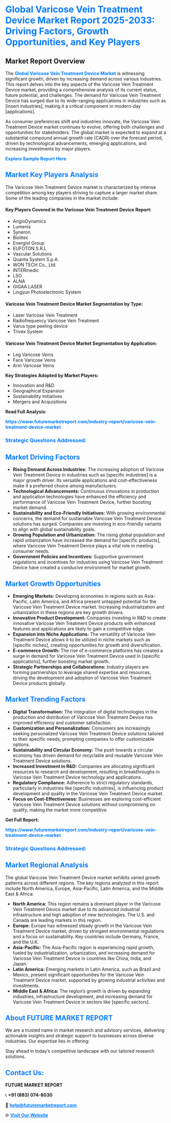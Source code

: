 <h1 style="color: #007BFF;">Global Varicose Vein Treatment Device Market Report 2025-2033: Driving Factors, Growth Opportunities, and Key Players</h1>

<section id="overview">
<h2>Market Report Overview</h2>
<p>The <a href="https://www.futuremarketreport.com/industry-report/varicose-vein-treatment-device-market" style="color: #007BFF; text-decoration: none;"><strong>Global Varicose Vein Treatment Device Market</strong></a> is witnessing significant growth, driven by increasing demand across various industries. This report delves into the key aspects of the Varicose Vein Treatment Device market, providing a comprehensive analysis of its current status, future potential, and challenges. The demand for Varicose Vein Treatment Device has surged due to its wide-ranging applications in industries such as [insert industries], making it a critical component in modern-day [applications].</p>
<p>As consumer preferences shift and industries innovate, the Varicose Vein Treatment Device market continues to evolve, offering both challenges and opportunities for stakeholders. The global market is expected to expand at a substantial compound annual growth rate (CAGR) over the forecast period, driven by technological advancements, emerging applications, and increasing investments by major players.</p>
</section>

<section id="overview">
<p><a href="https://www.futuremarketreport.com/request-sample/reportId=90465" style="color: #007BFF; text-decoration: none;"><strong>Explore Sample Report Here</strong></a></p>
</section>

<section id="key-players">
<h2 style="color: #007BFF;">Market Key Players Analysis</h2>
<p>The Varicose Vein Treatment Device market is characterized by intense competition among key players striving to capture a larger market share. Some of the leading companies in the market include:</p>
<h4>Key Players Covered in the Varicose Vein Treatment Device Report:</h4>
<ul><li>AngioDynamics</li><li>Lumenis</li><li>Syneron</li><li>Biolitec</li><li>Energist Group</li><li>EUFOTON S.R.L</li><li>Vascular Solutions</li><li>Quanta System S.p.A.</li><li>WON TECH Co., Ltd.</li><li>INTERmedic</li><li>LSO</li><li>ALNA</li><li>GIGAA LASER</li><li>Lingyun Photoelectronic System</li></ul>
<h4>Varicose Vein Treatment Device Market Segmentation by Type:</h4>
<ul><li>Laser Varicose Vein Treatment</li><li>Radiofrequency Varicose Vein Treatment</li><li>Varus type peeling device</li><li>Trivex System</li></ul>

<h4>Varicose Vein Treatment Device Market Segmentation by Application:</h4>
<ul><li>Leg Varicose Veins</li><li>Face Varicose Veins</li><li>Arm Varicose Veins</li></ul>
<p><strong>Key Strategies Adopted by Market Players:</strong></p>
<ul>
<li>Innovation and R&D</li>
<li>Geographical Expansion</li>
<li>Sustainability Initiatives</li>
<li>Mergers and Acquisitions</li>
</ul>
</section>

<section>
<p><strong>Read Full Analysis: </strong></p><a href="https://www.futuremarketreport.com/industry-report/varicose-vein-treatment-device-market" style="color: #007BFF; text-decoration: none;"><strong>https://www.futuremarketreport.com/industry-report/varicose-vein-treatment-device-market</strong></a>
<h3 style="color: #007BFF;">Strategic Questions Addressed:</h3>
</section>

<section id="driving-factors">
<h2 style="color: #007BFF;">Market Driving Factors</h2>
<ul>
<li><strong>Rising Demand Across Industries:</strong> The increasing adoption of Varicose Vein Treatment Device in industries such as [specific industries] is a major growth driver. Its versatile applications and cost-effectiveness make it a preferred choice among manufacturers.</li>
<li><strong>Technological Advancements:</strong> Continuous innovations in production and application technologies have enhanced the efficiency and performance of Varicose Vein Treatment Device, further boosting market demand.</li>
<li><strong>Sustainability and Eco-Friendly Initiatives:</strong> With growing environmental concerns, the demand for sustainable Varicose Vein Treatment Device solutions has surged. Companies are investing in eco-friendly variants to align with global sustainability goals.</li>
<li><strong>Growing Population and Urbanization:</strong> The rising global population and rapid urbanization have increased the demand for [specific products], where Varicose Vein Treatment Device plays a vital role in meeting consumer needs.</li>
<li><strong>Government Policies and Incentives:</strong> Supportive government regulations and incentives for industries using Varicose Vein Treatment Device have created a conducive environment for market growth.</li>
</ul>
</section>

<section id="growth-opportunities">
<h2 style="color: #007BFF;">Market Growth Opportunities</h2>
<ul>
<li><strong>Emerging Markets:</strong> Developing economies in regions such as Asia-Pacific, Latin America, and Africa present untapped potential for the Varicose Vein Treatment Device market. Increasing industrialization and urbanization in these regions are key growth drivers.</li>
<li><strong>Innovative Product Development:</strong> Companies investing in R&D to create innovative Varicose Vein Treatment Device products with enhanced features and applications are likely to gain a competitive edge.</li>
<li><strong>Expansion into Niche Applications:</strong> The versatility of Varicose Vein Treatment Device allows it to be utilized in niche markets such as [specific niches], creating opportunities for growth and diversification.</li>
<li><strong>E-commerce Growth:</strong> The rise of e-commerce platforms has created a surge in demand for Varicose Vein Treatment Device used in [specific applications], further boosting market growth.</li>
<li><strong>Strategic Partnerships and Collaborations:</strong> Industry players are forming partnerships to leverage shared expertise and resources, driving the development and adoption of Varicose Vein Treatment Device products globally.</li>
</ul>
</section>

<section id="trending-factors">
<h2 style="color: #007BFF;">Market Trending Factors</h2>
<ul>
<li><strong>Digital Transformation:</strong> The integration of digital technologies in the production and distribution of Varicose Vein Treatment Device has improved efficiency and customer satisfaction.</li>
<li><strong>Customization and Personalization:</strong> Consumers are increasingly seeking personalized Varicose Vein Treatment Device solutions tailored to their specific needs, prompting companies to offer customizable options.</li>
<li><strong>Sustainability and Circular Economy:</strong> The push towards a circular economy has driven demand for recyclable and reusable Varicose Vein Treatment Device solutions.</li>
<li><strong>Increased Investment in R&D:</strong> Companies are allocating significant resources to research and development, resulting in breakthroughs in Varicose Vein Treatment Device technology and applications.</li>
<li><strong>Regulatory Compliance:</strong> Adherence to strict regulatory standards, particularly in industries like [specific industries], is influencing product development and quality in the Varicose Vein Treatment Device market.</li>
<li><strong>Focus on Cost-Effectiveness:</strong> Businesses are exploring cost-efficient Varicose Vein Treatment Device solutions without compromising on quality, making the market more competitive.</li>
</ul>
</section>

<section>
<p><strong>Get Full Report: </strong></p><a href="https://www.futuremarketreport.com/industry-report/varicose-vein-treatment-device-market" style="color: #007BFF; text-decoration: none;"><strong>https://www.futuremarketreport.com/industry-report/varicose-vein-treatment-device-market</strong></a>
<h3 style="color: #007BFF;">Strategic Questions Addressed:</h3>
</section>


<section id="regional-analysis">
<h2 style="color: #007BFF;">Market Regional Analysis</h2>
<p>The global Varicose Vein Treatment Device market exhibits varied growth patterns across different regions. The key regions analyzed in this report include North America, Europe, Asia-Pacific, Latin America, and the Middle East & Africa:</p>
<ul>
<li><strong>North America:</strong> This region remains a dominant player in the Varicose Vein Treatment Device market due to its advanced industrial infrastructure and high adoption of new technologies. The U.S. and Canada are leading markets in this region.</li>
<li><strong>Europe:</strong> Europe has witnessed steady growth in the Varicose Vein Treatment Device market, driven by stringent environmental regulations and a focus on sustainability. Key countries include Germany, France, and the U.K.</li>
<li><strong>Asia-Pacific:</strong> The Asia-Pacific region is experiencing rapid growth, fueled by industrialization, urbanization, and increasing demand for Varicose Vein Treatment Device in countries like China, India, and Japan.</li>
<li><strong>Latin America:</strong> Emerging markets in Latin America, such as Brazil and Mexico, present significant opportunities for the Varicose Vein Treatment Device market, supported by growing industrial activities and investments.</li>
<li><strong>Middle East & Africa:</strong> The region’s growth is driven by expanding industries, infrastructure development, and increasing demand for Varicose Vein Treatment Device in sectors like [specific sectors].</li>
</ul>
</section>

<footer>
<h2 style="color: #007BFF;">About FUTURE MARKET REPORT</h2>
<p>We are a trusted name in market research and advisory services, delivering actionable insights and strategic support to businesses across diverse industries. Our expertise lies in offering:</p>

<p>Stay ahead in today’s competitive landscape with our tailored research solutions.</p>

<h2 style="color: #007BFF;">Contact Us:</h2>
<p><strong>FUTURE MARKET REPORT</strong></p>
<p>📞 <strong>+91 (883) 074-8030</strong></p>
<p>📧 <strong><a href="mailto:help@futuremarketreport.com" style="color: #007BFF;">help@futuremarketreport.com</a></strong></p>
<p>🌐 <strong><a href="https://www.futuremarketreport.com/" style="color: #007BFF;">Visit Our Website</a></strong></p>
</footer>